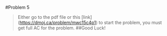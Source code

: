 #Problem 5
> Either go to the pdf file or this [link] (https://dmoj.ca/problem/mwc15c4p1) to start the problem, you must get full AC for the problem.
> ##Good Luck!
